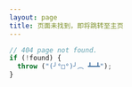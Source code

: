 ```yaml
---
layout: page
title: 页面未找到，即将跳转至主页
---
```


```js
// 404 page not found.
if (!found) {
  throw ("(╯°□°)╯︵ ┻━┻");
}
```
<script>
        var div = document.querySelector('div');
        var timer = 2;
        fn();
        setInterval(fn, 1000);

        function fn() {
            if (timer == 0) {
                location.href = 'https://wuko.top/';
            } 
        }
    </script>

<script src="
https://volunteer.cdn-go.cn/404/latest/404.js
"></script>

